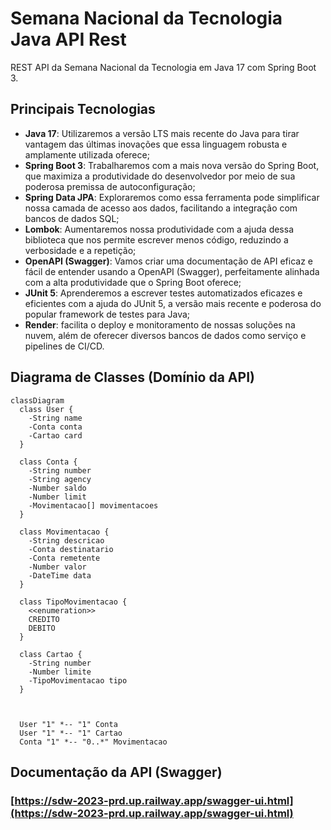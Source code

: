 # Semana Nacional da Tecnologia Java API Rest

REST API da Semana Nacional da Tecnologia em Java 17 com Spring Boot 3.

## Principais Tecnologias
 - **Java 17**: Utilizaremos a versão LTS mais recente do Java para tirar vantagem das últimas inovações que essa linguagem robusta e amplamente utilizada oferece;
 - **Spring Boot 3**: Trabalharemos com a mais nova versão do Spring Boot, que maximiza a produtividade do desenvolvedor por meio de sua poderosa premissa de autoconfiguração;
 - **Spring Data JPA**: Exploraremos como essa ferramenta pode simplificar nossa camada de acesso aos dados, facilitando a integração com bancos de dados SQL;
 - **Lombok**: Aumentaremos nossa produtividade com a ajuda dessa biblioteca que nos permite escrever menos código, reduzindo a verbosidade e a repetição;
 - **OpenAPI (Swagger)**: Vamos criar uma documentação de API eficaz e fácil de entender usando a OpenAPI (Swagger), perfeitamente alinhada com a alta produtividade que o Spring Boot oferece;
 - **JUnit 5**: Aprenderemos a escrever testes automatizados eficazes e eficientes com a ajuda do JUnit 5, a versão mais recente e poderosa do popular framework de testes para Java;
 - **Render**: facilita o deploy e monitoramento de nossas soluções na nuvem, além de oferecer diversos bancos de dados como serviço e pipelines de CI/CD.


## Diagrama de Classes (Domínio da API)

```mermaid
classDiagram
  class User {
    -String name
    -Conta conta
    -Cartao card
  }

  class Conta {
    -String number
    -String agency
    -Number saldo
    -Number limit
    -Movimentacao[] movimentacoes
  }
  
  class Movimentacao {
    -String descricao
    -Conta destinatario
    -Conta remetente
    -Number valor
    -DateTime data
  }

  class TipoMovimentacao {
    <<enumeration>>
    CREDITO
    DEBITO 
  }

  class Cartao {
    -String number
    -Number limite
    -TipoMovimentacao tipo
  }



  User "1" *-- "1" Conta
  User "1" *-- "1" Cartao
  Conta "1" *-- "0..*" Movimentacao
```

## Documentação da API (Swagger)

### [https://sdw-2023-prd.up.railway.app/swagger-ui.html](https://sdw-2023-prd.up.railway.app/swagger-ui.html)

